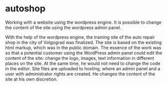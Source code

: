 # autoshop
Working with a website using the wordpress engine. It is possible to change the content of the site using the wordpress admin panel.

With the help of the wordpress engine, the training site of the auto repair shop in the city of Volgograd was finalized. The site is based on the existing html markup, which was in the public domain.
The essence of the work was so that a potential customer using the WordPress admin panel could edit the content of the site: change the logo, images, text information in different places on the site. At the same time, he would not need to change the code in the editor.
Site files are uploaded to hosting, where an admin panel and a user with administrator rights are created. He changes the content of the site at his own discretion.
